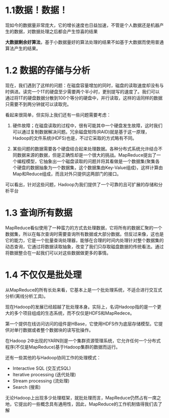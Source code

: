 # 1.1数据！数据！

现如今的数据量非常庞大，它的增长速度也日益加速，不管是个人数据还是机器产生的数据，对数据处理之后都会产生惊喜的结果

**大数据剩余好算法**，基于小数据量好的算法处理的结果不如基于大数据而使用普通算法产生的结果。

# 1.2 数据的存储与分析
现在，我们遇到了这样的问题：在磁盘容量增加的同时，磁盘的读取速度却没有与时俱进。读完一个1T的硬盘至少需要两个半小时，更别提写的速度了。我们可以通过将1T的硬盘数据分散到100个等分的硬盘中，并行读取，这样的话同样的数据只需要不到两分钟就可以读取完。

看起来很简单，但实际上我们还有一些问题需要考虑：
1. 硬件故障；在磁盘读取的过程中，很有可能其中一个硬盘发生故障，这时我们可以通过复制数据解决问题。冗余磁盘矩阵(RAID)就是基于这一原理，Hadoop的文件系统(HDFS)也是，不过它采取的方式略有不同。

2. 某些问题的数据需要各个硬盘结合起来处理数据。各种分布式系统允许结合不同数据来源的数据，但是正确性却是一个很大的挑战。MapReduce提出了一个编程模型，它抽象出一个磁盘读取的问题并将其看做是一个数据集(聚集各个硬盘的数据抽象为一个数据集，这个数据集由Key-Value组成)，这样计算由Map和Reduce组成，而且对外只提供这两部门的接口。

可以看出，针对这些问题，Hadoop为我们提供了一个可靠的且可扩展的存储和分析平台

# 1.3 查询所有数据

MapReduce看似使用了一种蛮力的方式去处理数据，它将所有的数据汇聚的一个数据集，所以在每次查询时需要查询所有数据或大部分数据。但反过来像，这也是它的能力，它是一个批量查询处理器，能够在合理的时间内处理针对整个数据集的动态查询，它通过将数据读取抽象，改变了我们只存取磁盘数据的传统看法。通过将数据整合在一起我们可以对这些数据做更多的事情。

# 1.4 不仅仅是批处理

从MapReduce的所有长处来看，它基本上是一个批处理系统，不适合进行交互式分析(离线分析工具)。

现在Hadoop的发展已经超越了批处理本身。实际上，名词Hadoop指的是一个更大的多个项目组成的生态系统，而不仅仅是HDFS和MapRedece。

第一个提供在线访问访问的组件是HBase，它使用HDFS作为底层存储模型。它提供对单行数据或者整个数据块的读写批操作。

在Hadoop 2中出现的YARN则是一个集群资源管理系统，它允许任何一个分布式程序(不仅是MapReduce)基于Hadoop集群的数据而运行。

还有一些其他的与Hadoop协同工作的处理模式：

* Interactive SQL (交互式SQL)
* Iterative processing (迭代处理)
* Stream processing (流处理)
* Search (搜索)

无论Hadoop上出现多少处理框架，就批处理而言，MapReduce仍然占有一席之地，它提出的一些概念具有通用性，因此，MapReduce的工作机制值得我们去了解
